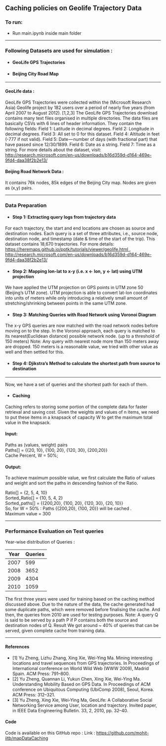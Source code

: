 ## Caching policies on Geolife Trajectory Data

### To run:
- Run main.ipynb inside main folder
---

### Following Datasets are used for simulation :
- #### GeoLife GPS Trajectories
- #### Beijing City Road Map

---

#### GeoLife data :
GeoLife GPS Trajectories were collected within the (Microsoft Research Asia) Geolife project by 182 users over a period of nearly five years (from April 2007 to August 2012). [1,2,3] The GeoLife GPS Trajectories download contains many text files organised in multiple directories. The data files are basically CSVs with 6 lines of header information. They contain the following fields:
Field 1: Latitude in decimal degrees. Field 2: Longitude in decimal degrees. Field 3: All set to 0 for this dataset. Field 4: Altitude in feet (-777 if not valid). Field 5: Date — number of days (with fractional part) that have passed since 12/30/1899. Field 6: Date as a string. Field 7: Time as a string.
For more details about the dataset, visit: http://research.microsoft.com/en-us/downloads/b16d359d-d164-469e-9fd4-daa38f2b2e13/
#### Beijing Road Network Data :
It contains 76k nodes, 85k edges of the Beijing City map.
Nodes are given as (x,y) pairs.

---

### Data Preparation
- #### Step 1: Extracting query logs from trajectory data
For each trajectory, the start and end locations are chosen as source and destination nodes. Each query is a set of three attributes, i.e., source node, destination node, and timestamp (date & time of the start of the trip).
This dataset contains 18,670 trajectories.
For more details: https://heremaps.github.io/pptk/tutorials/viewer/geolife.html , http://research.microsoft.com/en-us/downloads/b16d359d-d164-469e-9fd4-daa38f2b2e13/
- #### Step 2: Mapping lon-lat to x-y (i.e. x <- lon, y <- lat) using UTM projection
We have applied the UTM projection on GPS points in UTM zone 50 (Beijing’s UTM zone).
UTM projection is able to convert lat-lon coordinates into units of meters while only introducing a relatively small amount of stretching/shrinking between points in the same UTM zone.
- #### Step 3: Matching Queries with Road Network using Voronoi Diagram
The x-y GPS queries are now matched with the road network nodes before moving on to the step. In the Voronoi approach, each query is matched to its nearest(Euclidean distance) possible network node. (up to a threshold of 150 meters)
Note: Any query with nearest node more than 150 meters away are dropped. 150 meters is a reasonable value, we tried with other value as well and then settled for this.
- #### Step 4: Djikstra’s Method to calculate the shortest path from source to destination

---

Now, we have a set of queries and the shortest path for each of them.
- #### Caching
Caching refers to storing some portion of the complete data for faster retrieval and saving cost.
Given the weights and values of n items, we need to put these items in a knapsack of capacity W to get the maximum total value in the knapsack.<br>
#### Input: 
Paths as (values, weight) pairs <br>
Paths[] = {{20, 10}, {100, 20}, {120, 30}, {200,20}} <br>
Cache Percent, W = 50%; <br>
#### Output:
To achieve maximum possible value, we first calculate the Ratio of values and weight and sort the paths in descending fashion of the Ratio.
                
Ratio[] = {2, 5, 4, 10} <br>
Sorted_Ratio[] = {10, 5, 4, 2} <br>
Sorted_paths[] = {{200,20}, {100, 20}, {120, 30}, {20, 10}} <br>
So, for W = 50% : Paths {{200,20}, {100, 20}} will be cached . <br>
Maximum value = 300

---

### Performance Evaluation on Test queries
Year-wise distribution of Queries :

Year | Queries
------------ | -------------
2007 | 599
2008 | 3652
2009 | 4304
2010 | 1059



The first three years were used for training based on the caching method discussed above. Due to the nature of the data, the cache generated had some duplicate paths, which were removed before finalising the cache.
And then, the queries from 2010 are used for testing purposes.
Note: A query Q is said to be served by a path P if P contains both the source and destination nodes of Q.
Result
We got around ~ 40% of queries that can be served, given complete cache from training data.

---

#### References
- [1] Yu Zheng, Lizhu Zhang, Xing Xie, Wei-Ying Ma. Mining interesting locations and travel sequences from GPS trajectories. In Proceedings of International conference on World Wild Web (WWW 2009), Madrid Spain. ACM Press: 791–800.
- [2] Yu Zheng, Quannan Li, Yukun Chen, Xing Xie, Wei-Ying Ma. Understanding Mobility Based on GPS Data. In Proceedings of ACM conference on Ubiquitous Computing (UbiComp 2008), Seoul, Korea. ACM Press: 312–321. 
- [3] Yu Zheng, Xing Xie, Wei-Ying Ma, GeoLife: A Collaborative Social Networking Service among User, location and trajectory. Invited paper, in IEEE Data Engineering Bulletin. 33, 2, 2010, pp. 32–40.

#### Code
Code is available on this GitHub repo :
Link : https://github.com/mohit-iitb/mapDataCaching
